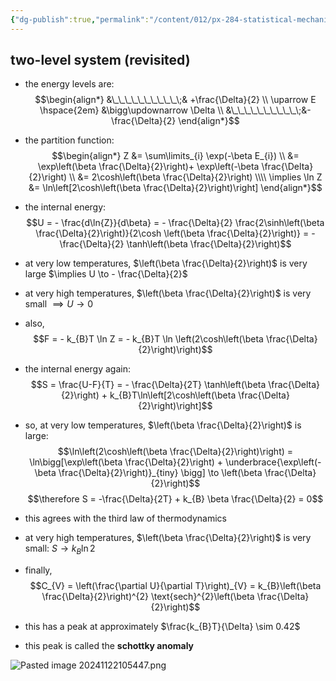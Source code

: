 ```yaml
---
{"dg-publish":true,"permalink":"/content/012/px-284-statistical-mechanics/e-single-particle-partition-function/px-285-e2-examples/","created":"2024-11-25T10:50:32.000+00:00","updated":"2024-11-26T13:02:47.686+00:00"}
---
```


## two-level system (revisited)
- the energy levels are: 
$$\begin{align*}
&\_\_\_\_\_\_\_\_\_\_\;& +\frac{\Delta}{2}  \\ 
\uparrow E \hspace{2em}  &\bigg\updownarrow \Delta \\
&\_\_\_\_\_\_\_\_\_\_\;&- \frac{\Delta}{2}
\end{align*}$$
- the partition function: 
$$\begin{align*}
	Z &= \sum\limits_{i} \exp(-\beta E_{i}) \\
	&= \exp\left(\beta \frac{\Delta}{2}\right)+ \exp\left(-\beta \frac{\Delta}{2}\right) \\
	&= 2\cosh\left(\beta \frac{\Delta}{2}\right) \\\\ 
	\implies \ln Z &= \ln\left[2\cosh\left(\beta \frac{\Delta}{2}\right)\right]
\end{align*}$$
- the internal energy: 
$$U = - \frac{d\ln{Z}}{d\beta} = - \frac{\Delta}{2} \frac{2\sinh\left(\beta \frac{\Delta}{2}\right)}{2\cosh \left(\beta \frac{\Delta}{2}\right)} = - \frac{\Delta}{2} \tanh\left(\beta \frac{\Delta}{2}\right)$$

- at very low temperatures, $\left(\beta \frac{\Delta}{2}\right)$ is very large $\implies U \to - \frac{\Delta}{2}$
- at very high temperatures, $\left(\beta \frac{\Delta}{2}\right)$ is very small $\implies U \to 0$
- also, 
$$F = - k_{B}T \ln Z = - k_{B}T \ln \left(2\cosh\left(\beta \frac{\Delta}{2}\right)\right)$$
- the internal energy again: 
$$S = \frac{U-F}{T} = - \frac{\Delta}{2T} \tanh\left(\beta \frac{\Delta}{2}\right) + k_{B}T\ln\left[2\cosh\left(\beta \frac{\Delta}{2}\right)\right]$$
- so, at very low temperatures, $\left(\beta \frac{\Delta}{2}\right)$ is large: 
$$\ln\left(2\cosh\left(\beta \frac{\Delta}{2}\right)\right) = \ln\bigg[\exp\left(\beta \frac{\Delta}{2}\right) + \underbrace{\exp\left(-\beta \frac{\Delta}{2}\right)}_{tiny} \bigg] \to \left(\beta \frac{\Delta}{2}\right)$$
$$\therefore S = -\frac{\Delta}{2T} + k_{B} \beta \frac{\Delta}{2} = 0$$
- this agrees with the third law of thermodynamics

- at very high temperatures, $\left(\beta \frac{\Delta}{2}\right)$ is very small: $S \to k_{B} \ln 2$

- finally, 
$$C_{V} = \left(\frac{\partial U}{\partial T}\right)_{V} = k_{B}\left(\beta \frac{\Delta}{2}\right)^{2} \text{sech}^{2}\left(\beta \frac{\Delta}{2}\right)$$
- this has a peak at approximately $\frac{k_{B}T}{\Delta} \sim 0.42$
- this peak is called the **schottky anomaly**

![Pasted image 20241122105447.png](/img/user/pics/Pasted%20image%2020241122105447.png)
